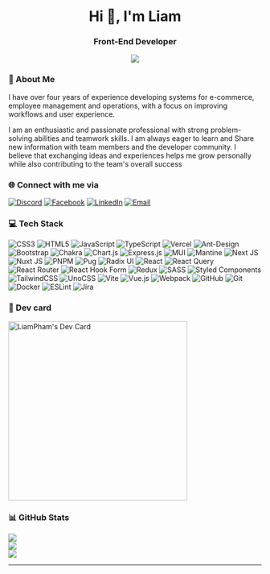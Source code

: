 <h1 align="center">Hi 👋, I'm Liam</h1>
<h3 align="center">Front-End Developer</h3>
<div align="center"> 

[![](https://visitcount.itsvg.in/api?id=LiamPham98&icon=0&color=0)](https://visitcount.itsvg.in)

</div>

### 🔭 About Me
I have over four years of experience developing systems for e-commerce, 
employee management and operations, with a focus on improving 
workflows and user experience. 


I am an enthusiastic and passionate professional with strong problem-solving abilities and teamwork skills. I am always eager to learn and 
Share new information with team members and the developer community. 
I believe that exchanging ideas and experiences helps me grow personally 
while also contributing to the team's overall success


### 🌐 Connect with me via
[![Discord](https://img.shields.io/badge/Discord-%237289DA.svg?logo=discord&logoColor=white)](https://discord.gg/LongZ#7991) [![Facebook](https://img.shields.io/badge/Facebook-%231877F2.svg?logo=Facebook&logoColor=white)](https://facebook.com/https://www.facebook.com/phamtrung0711) [![LinkedIn](https://img.shields.io/badge/LinkedIn-%230077B5.svg?logo=linkedin&logoColor=white)](https://linkedin.com/in/trungpham98) [![Email](https://img.shields.io/badge/Email-%23D14836.svg?logo=gmail&logoColor=white)](mailto:trungpham.liam@gmail.com)

### 💻 Tech Stack
![CSS3](https://img.shields.io/badge/css3-%231572B6.svg?style=for-the-badge&logo=css3&logoColor=white) ![HTML5](https://img.shields.io/badge/html5-%23E34F26.svg?style=for-the-badge&logo=html5&logoColor=white) ![JavaScript](https://img.shields.io/badge/javascript-%23323330.svg?style=for-the-badge&logo=javascript&logoColor=%23F7DF1E) ![TypeScript](https://img.shields.io/badge/typescript-%23007ACC.svg?style=for-the-badge&logo=typescript&logoColor=white) ![Vercel](https://img.shields.io/badge/vercel-%23000000.svg?style=for-the-badge&logo=vercel&logoColor=white) ![Ant-Design](https://img.shields.io/badge/-AntDesign-%230170FE?style=for-the-badge&logo=ant-design&logoColor=white) ![Bootstrap](https://img.shields.io/badge/bootstrap-%238511FA.svg?style=for-the-badge&logo=bootstrap&logoColor=white) ![Chakra](https://img.shields.io/badge/chakra-%234ED1C5.svg?style=for-the-badge&logo=chakraui&logoColor=white) ![Chart.js](https://img.shields.io/badge/chart.js-F5788D.svg?style=for-the-badge&logo=chart.js&logoColor=white) ![Express.js](https://img.shields.io/badge/express.js-%23404d59.svg?style=for-the-badge&logo=express&logoColor=%2361DAFB) ![MUI](https://img.shields.io/badge/MUI-%230081CB.svg?style=for-the-badge&logo=mui&logoColor=white) ![Mantine](https://img.shields.io/badge/Mantine-ffffff?style=for-the-badge&logo=Mantine&logoColor=339af0) ![Next JS](https://img.shields.io/badge/Next-black?style=for-the-badge&logo=next.js&logoColor=white) ![Nuxt JS](https://img.shields.io/badge/Nuxt-002E3B?style=for-the-badge&logo=nuxt.js&logoColor=#00DC82) ![PNPM](https://img.shields.io/badge/pnpm-%234a4a4a.svg?style=for-the-badge&logo=pnpm&logoColor=f69220) ![Pug](https://img.shields.io/badge/Pug-FFF?style=for-the-badge&logo=pug&logoColor=A86454) ![Radix UI](https://img.shields.io/badge/radix%20ui-161618.svg?style=for-the-badge&logo=radix-ui&logoColor=white) ![React](https://img.shields.io/badge/react-%2320232a.svg?style=for-the-badge&logo=react&logoColor=%2361DAFB) ![React Query](https://img.shields.io/badge/-React%20Query-FF4154?style=for-the-badge&logo=react%20query&logoColor=white) ![React Router](https://img.shields.io/badge/React_Router-CA4245?style=for-the-badge&logo=react-router&logoColor=white) ![React Hook Form](https://img.shields.io/badge/React%20Hook%20Form-%23EC5990.svg?style=for-the-badge&logo=reacthookform&logoColor=white) ![Redux](https://img.shields.io/badge/redux-%23593d88.svg?style=for-the-badge&logo=redux&logoColor=white) ![SASS](https://img.shields.io/badge/SASS-hotpink.svg?style=for-the-badge&logo=SASS&logoColor=white) ![Styled Components](https://img.shields.io/badge/styled--components-DB7093?style=for-the-badge&logo=styled-components&logoColor=white) ![TailwindCSS](https://img.shields.io/badge/tailwindcss-%2338B2AC.svg?style=for-the-badge&logo=tailwind-css&logoColor=white) ![UnoCSS](https://img.shields.io/badge/unocss-333333.svg?style=for-the-badge&logo=unocss&logoColor=white) ![Vite](https://img.shields.io/badge/vite-%23646CFF.svg?style=for-the-badge&logo=vite&logoColor=white) ![Vue.js](https://img.shields.io/badge/vue.js-%2335495e.svg?style=for-the-badge&logo=vuedotjs&logoColor=%234FC08D) ![Webpack](https://img.shields.io/badge/webpack-%238DD6F9.svg?style=for-the-badge&logo=webpack&logoColor=black) ![GitHub](https://img.shields.io/badge/github-%23121011.svg?style=for-the-badge&logo=github&logoColor=white) ![Git](https://img.shields.io/badge/git-%23F05033.svg?style=for-the-badge&logo=git&logoColor=white) ![Docker](https://img.shields.io/badge/docker-%230db7ed.svg?style=for-the-badge&logo=docker&logoColor=white) ![ESLint](https://img.shields.io/badge/ESLint-4B3263?style=for-the-badge&logo=eslint&logoColor=white) ![Jira](https://img.shields.io/badge/jira-%230A0FFF.svg?style=for-the-badge&logo=jira&logoColor=white)

###  🪪 Dev card
<a href="https://app.daily.dev/liampham98"><img src="https://api.daily.dev/devcards/v2/7SxLf4N3a.png?type=default&r=bdt" width="356" alt="LiamPham's Dev Card"/></a>

### 📊 GitHub Stats
![](https://github-readme-stats.vercel.app/api?username=LiamPham98&theme=onedark&hide_border=false&include_all_commits=true&count_private=true)<br/>
![](https://github-readme-streak-stats.herokuapp.com/?user=LiamPham98&theme=onedark&hide_border=false)<br/>
![](https://github-readme-stats.vercel.app/api/top-langs/?username=LiamPham98&theme=onedark&hide_border=false&include_all_commits=true&count_private=true&layout=compact)

---

